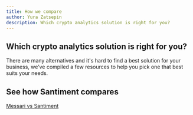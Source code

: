 ```yaml
---
title: How we compare
author: Yura Zatsepin
description: Which crypto analytics solution is right for you?
---
```


## Which crypto analytics solution is right for you?

There are many alternatives and it's hard to find a best solution for your
business, we’ve compiled a few resources to help you pick one that best suits
your needs.

## See how Santiment compares

[Messari vs Santiment](/how-we-compare/messari-vs-santiment)
